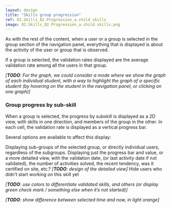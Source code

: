 ```yaml
---
layout: design
title: "Skills group progression"
ref: 02.Skills_02.Progression_a.child skills
image: 02.Skills_02.Progression_a.child skills.png
---
```

As with the rest of the content, when a user or a group is selected in the group section of the navigation panel, everything that is displayed is about the activity of the user or group that is observed.

If a group is selected, the validation rates displayed are the average validation rate among all the users in that group.

*[**TODO**: For the graph, we could consider a mode where we show the graph of each individual student, with a way to highlight the graph of a specific student (by hovering on the student in the navigation panel, or clicking on one graph)]*

### Group progress by sub-skill

When a group is selected, the progress by subskill is displayed as a 2D view, with skills in one direction, and members of the group in the other. In each cell, the validation rate is displayed as a vertical progress bar.

Several options are available to affect this display:

Displaying sub-groups of the selected group, or directly individual users, regardless of the subgroups.
Displaying just the progress bar and value, or a more detailed view, with the validation date, (or last activity date if not validated), the number of activities solved, the recent tendency, was it certified on site, etc.? *[**TODO**: design of the detailed view]*
Hide users who didn’t start working on this skill yet

*[**TODO**: use colors to differentiate validated skills, and others (or display green check mark / something else when it’s not started)]*

*[**TODO**: show difference between selected time and now, in light orange]*
